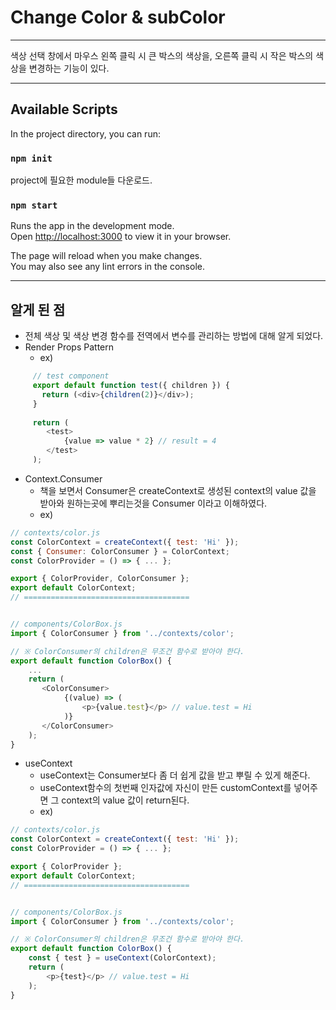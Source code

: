 # Change Color & subColor
***
색상 선택 창에서 마우스 왼쪽 클릭 시 큰 박스의 색상을, 오른쪽 클릭 시 작은 박스의 색상을 변경하는 기능이 있다.
***

## Available Scripts

In the project directory, you can run:

### `npm init`

project에 필요한 module들 다운로드.

### `npm start`

Runs the app in the development mode.\
Open [http://localhost:3000](http://localhost:3000) to view it in your browser.

The page will reload when you make changes.\
You may also see any lint errors in the console.

***
## 알게 된 점
- 전체 색상 및 색상 변경 함수를 전역에서 변수를 관리하는 방법에 대해 알게 되었다.
- Render Props Pattern
  - ex) 
``` javascript
     // test component
     export default function test({ children }) {
       return (<div>{children(2)}</div>);
     }
     
     return (
        <test>
            {value => value * 2} // result = 4
        </test>
     );
```
- Context.Consumer
  - 책을 보면서 Consumer은 createContext로 생성된 context의 value 값을 받아와 원하는곳에 뿌리는것을 Consumer 이라고 이해하였다.
  - ex) 
```javascript
// contexts/color.js
const ColorContext = createContext({ test: 'Hi' });
const { Consumer: ColorConsumer } = ColorContext;
const ColorProvider = () => { ... };

export { ColorProvider, ColorConsumer };
export default ColorContext;
// =====================================


// components/ColorBox.js
import { ColorConsumer } from '../contexts/color';

// ※ ColorConsumer의 children은 무조건 함수로 받아야 한다.
export default function ColorBox() {
    ...
    return (
       <ColorConsumer>
            {(value) => (
                <p>{value.test}</p> // value.test = Hi
            )}
       </ColorConsumer>        
    );
}
```
- useContext
  - useContext는 Consumer보다 좀 더 쉽게 값을 받고 뿌릴 수 있게 해준다.
  - useContext함수의 첫번째 인자값에 자신이 만든 customContext를 넣어주면 그 context의 value 값이 return된다.
  - ex)
```javascript
// contexts/color.js
const ColorContext = createContext({ test: 'Hi' });
const ColorProvider = () => { ... };

export { ColorProvider };
export default ColorContext;
// =====================================


// components/ColorBox.js
import { ColorConsumer } from '../contexts/color';

// ※ ColorConsumer의 children은 무조건 함수로 받아야 한다.
export default function ColorBox() {
    const { test } = useContext(ColorContext);
    return (
        <p>{test}</p> // value.test = Hi
    );
}
```
